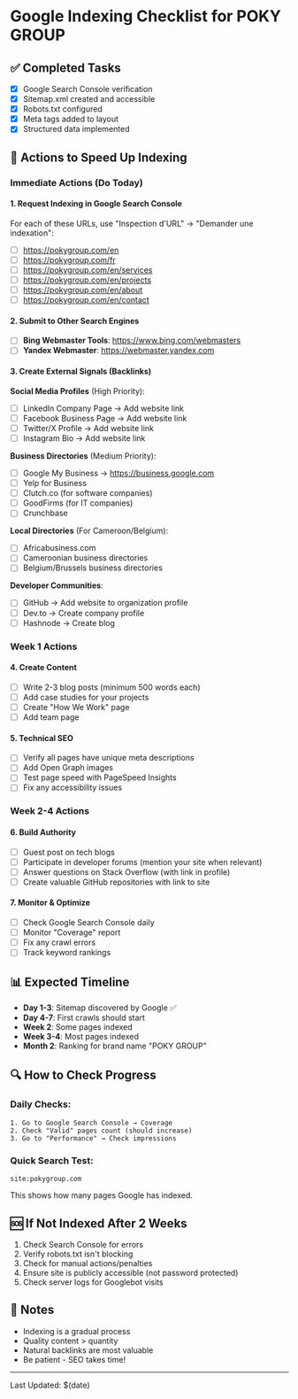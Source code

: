 # Google Indexing Checklist for POKY GROUP

## ✅ Completed Tasks
- [x] Google Search Console verification
- [x] Sitemap.xml created and accessible
- [x] Robots.txt configured
- [x] Meta tags added to layout
- [x] Structured data implemented

## 🚀 Actions to Speed Up Indexing

### Immediate Actions (Do Today)

#### 1. Request Indexing in Google Search Console
For each of these URLs, use "Inspection d'URL" → "Demander une indexation":
- [ ] https://pokygroup.com/en
- [ ] https://pokygroup.com/fr
- [ ] https://pokygroup.com/en/services
- [ ] https://pokygroup.com/en/projects
- [ ] https://pokygroup.com/en/about
- [ ] https://pokygroup.com/en/contact

#### 2. Submit to Other Search Engines
- [ ] **Bing Webmaster Tools**: https://www.bing.com/webmasters
- [ ] **Yandex Webmaster**: https://webmaster.yandex.com

#### 3. Create External Signals (Backlinks)

**Social Media Profiles** (High Priority):
- [ ] LinkedIn Company Page → Add website link
- [ ] Facebook Business Page → Add website link
- [ ] Twitter/X Profile → Add website link
- [ ] Instagram Bio → Add website link

**Business Directories** (Medium Priority):
- [ ] Google My Business → https://business.google.com
- [ ] Yelp for Business
- [ ] Clutch.co (for software companies)
- [ ] GoodFirms (for IT companies)
- [ ] Crunchbase

**Local Directories** (For Cameroon/Belgium):
- [ ] Africabusiness.com
- [ ] Cameroonian business directories
- [ ] Belgium/Brussels business directories

**Developer Communities**:
- [ ] GitHub → Add website to organization profile
- [ ] Dev.to → Create company profile
- [ ] Hashnode → Create blog

### Week 1 Actions

#### 4. Create Content
- [ ] Write 2-3 blog posts (minimum 500 words each)
- [ ] Add case studies for your projects
- [ ] Create "How We Work" page
- [ ] Add team page

#### 5. Technical SEO
- [ ] Verify all pages have unique meta descriptions
- [ ] Add Open Graph images
- [ ] Test page speed with PageSpeed Insights
- [ ] Fix any accessibility issues

### Week 2-4 Actions

#### 6. Build Authority
- [ ] Guest post on tech blogs
- [ ] Participate in developer forums (mention your site when relevant)
- [ ] Answer questions on Stack Overflow (with link in profile)
- [ ] Create valuable GitHub repositories with link to site

#### 7. Monitor & Optimize
- [ ] Check Google Search Console daily
- [ ] Monitor "Coverage" report
- [ ] Fix any crawl errors
- [ ] Track keyword rankings

## 📊 Expected Timeline

- **Day 1-3**: Sitemap discovered by Google ✅
- **Day 4-7**: First crawls should start
- **Week 2**: Some pages indexed
- **Week 3-4**: Most pages indexed
- **Month 2**: Ranking for brand name "POKY GROUP"

## 🔍 How to Check Progress

### Daily Checks:
```
1. Go to Google Search Console → Coverage
2. Check "Valid" pages count (should increase)
3. Go to "Performance" → Check impressions
```

### Quick Search Test:
```
site:pokygroup.com
```
This shows how many pages Google has indexed.

## 🆘 If Not Indexed After 2 Weeks

1. Check Search Console for errors
2. Verify robots.txt isn't blocking
3. Check for manual actions/penalties
4. Ensure site is publicly accessible (not password protected)
5. Check server logs for Googlebot visits

## 📝 Notes

- Indexing is a gradual process
- Quality content > quantity
- Natural backlinks are most valuable
- Be patient - SEO takes time!

---
Last Updated: $(date)

